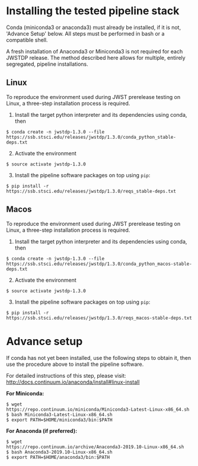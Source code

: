 # Installing the tested pipeline stack

Conda (miniconda3 or anaconda3) must already be installed, if it is not,
'Advance Setup' below.
All steps must be performed in bash or a compatible shell.

A fresh installation of Anaconda3 or Miniconda3 is not required for each JWSTDP
release. The method described here allows for multiple, entirely segregated,
pipeline installations.

## Linux
To reproduce the environment used during JWST prerelease testing on Linux, a 
three-step installation process is required.

1) Install the target python interpreter and its dependencies using conda, then
```
$ conda create -n jwstdp-1.3.0 --file
https://ssb.stsci.edu/releases/jwstdp/1.3.0/conda_python_stable-deps.txt
```

2) Activate the environment
```
$ source activate jwstdp-1.3.0
```

3) Install the pipeline software packages on top using `pip`:
```
$ pip install -r https://ssb.stsci.edu/releases/jwstdp/1.3.0/reqs_stable-deps.txt
```

## Macos
To reproduce the environment used during JWST prerelease testing on Linux, a 
three-step installation process is required.

1) Install the target python interpreter and its dependencies using conda, then
```
$ conda create -n jwstdp-1.3.0 --file
https://ssb.stsci.edu/releases/jwstdp/1.3.0/conda_python_macos-stable-deps.txt
```

2) Activate the environment
```
$ source activate jwstdp-1.3.0
```

3) Install the pipeline software packages on top using `pip`:
```
$ pip install -r https://ssb.stsci.edu/releases/jwstdp/1.3.0/reqs_macos-stable-deps.txt
```

# Advance setup
 
If conda has not yet been installed, use the following steps to obtain
it, then use the procedure above to install the pipeline software.

For detailed instructions of this step, please visit: http://docs.continuum.io/anaconda/install#linux-install

**For Miniconda:**

```
$ wget
https://repo.continuum.io/miniconda/Miniconda3-Latest-Linux-x86_64.sh
$ bash Miniconda3-Latest-Linux-x86_64.sh
$ export PATH=$HOME/miniconda3/bin:$PATH
```

**For Anaconda (if preferred):**

```
$ wget
https://repo.continuum.io/archive/Anaconda3-2019.10-Linux-x86_64.sh
$ bash Anaconda3-2019.10-Linux-x86_64.sh
$ export PATH=$HOME/anaconda3/bin:$PATH
```
